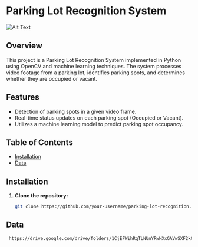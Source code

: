 # Parking Lot Recognition System

![Alt Text](url)

## Overview

This project is a Parking Lot Recognition System implemented in Python using OpenCV and machine learning techniques. The system processes video footage from a parking lot, identifies parking spots, and determines whether they are occupied or vacant.

## Features

- Detection of parking spots in a given video frame.
- Real-time status updates on each parking spot (Occupied or Vacant).
- Utilizes a machine learning model to predict parking spot occupancy.

## Table of Contents

- [Installation](#installation)
- [Data](#data)

## Installation

1. **Clone the repository:**

   ```bash
   git clone https://github.com/your-username/parking-lot-recognition.git

## Data
 ```bash
  https://drive.google.com/drive/folders/1CjEFWihRqTLNUnYRwHXxGAVwSXF2k8QC?usp=drive_link
